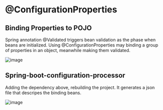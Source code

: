 # @ConfigurationProperties

## Binding Properties to POJO

Spring annotation @Validated triggers bean validation as the phase when beans are initialized.
Using @ConfigurationProperties may binding a group of properties in an object, meanwhile making them validated.

![image](https://user-images.githubusercontent.com/17804600/88745882-6118f780-d14b-11ea-9819-191a25118ddc.png)

## Spring-boot-configuration-processor

Adding the dependency above, rebuilding the project. It generates a json file that descripes the binding beans. 

![image](https://user-images.githubusercontent.com/17804600/88746526-0ed8d600-d14d-11ea-81e6-c77b576ecd8a.png)


